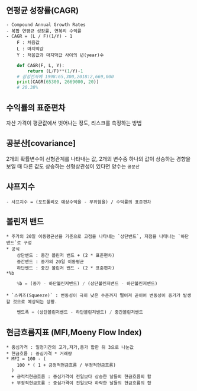 ## 연평균 성장률(CAGR)
    - Compound Annual Growth Rates
    - 복합 연평균 성장률, 연복리 수익률
    - CAGR = (L / F)(1/Y) - 1
        F : 처음값
        L : 마지막값 
        Y : 처음값과 마지막값 사이의 년(year)수
```py
    def CAGR(F, L, Y):
        return (L/F)**(1/Y)-1
    # 삼성전자예 1998:65,300,2018:2,669,000
    print(CAGR(65300, 2669000, 20))
    # 20.38%
``` 

## 수익률의 표준편차 
 자산 가격이 평균값에서 벗어나는 정도, 리스크를 측정하는 방법

## 공분산[covariance]
   2개의 확률변수이 선형관계를 나타내는 값, 2개의 변수중 하나의 값이 상승하는 경향을 보일 때
   다른 값도 상승하는 선형상관성이 있다면 양수는 `공분산`

## 샤프지수 

    - 샤프지수 = (포트폴리오 예상수익율 - 무위험율) / 수익률의 표준편차 

## 볼린저 밴드 
    * 주가의 20일 이동평균선을 기준으로 고점을 나타내는 `상단밴드`, 저점을 나태나는 `하단밴드`로 구성
    * 공식
        상단밴드 : 중간 볼린저 밴드 + (2 * 표준편차)
        중간밴드 : 종가의 20일 이동평균 
        하단밴드 : 중간 볼린저 밴드 - (2 * 표준편차)
    *%b
```py
    %b = (종가 - 하단볼린저밴드) / (상단볼린저밴드 - 하단볼린저밴드)

```
    * `스퀴즈(Squeeze)` : 변동성이 극히 낮은 수준까지 떨어져 곧이어 변동성이 증가가 발생할 것으로 예상되는 상황.
```py
    밴드폭 = (상단볼린저밴드 - 하단볼린저밴드) / 중간볼린저밴드

```

## 현금흐름지표 (MFI,Moeny Flow Index)
    * 중심가격 : 일정기간의 고가,저가,종가 합한 뒤 3으로 나눈값 
    * 현금흐름 : 중심가격 * 거래량 
    * MFI = 100 - ( 
        100 * ( 1 + 긍정적현금흐름 / 부정적현금흐름)
      )
      + 긍적적현금흐름 : 중심가격이 전일보다 상승한 날들의 현금흐름의 합
      + 부정적현금흐름 : 중심가격이 전일보다 하락한 날들의 현금흐름의 합 


